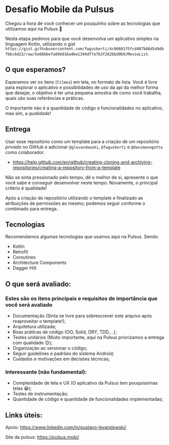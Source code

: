 # Desafio Mobile da Pulsus
Chegou a hora de você conhecer um pouquinho sobre as tecnologias que utilizamos aqui na Pulsus 🧡
 
Nesta etapa pedimos para que você desenvolva um aplicativo simples na linguagem Kotlin, utilizando o gist `https://gist.githubusercontent.com/fwgusberti/4c00601f5fcd407b88d549dbfbbc6d23/raw/5e66bbefa89dd16a4be1394df7a7b3f262bbd9b9/MovieList`.

## O que esperamos?
 Esperamos ver os itens (`filmes`) em tela, no formato de lista. Você é livre para explorar o aplicativo e possibilidades de uso da api da melhor forma que desejar, o objetivo é ter uma pequena amostra de como você trabalha, quais são suas referências e práticas. 
 
 O importante não é a quantidade de código e funcionalidades no aplicativo, mas sim, a *qualidade!*

## Entrega
Usar esse repositório como um template para a criação de um repositório *privado* no GitHub e adicionar `@glevandowski`, `@fwgusberti` e `@davimenegotto` como colaborador. 
- https://help.github.com/en/github/creating-cloning-and-archiving-repositories/creating-a-repository-from-a-template

Não se sinta pressionado pelo tempo, dê o melhor de si, apresente o que você sabe e conseguir desenvolver neste tempo. Novamente, o principal critério é qualidade!

Após a criação do repositório utilizando o template e finalizado as atribuições de permissões ao mesmo; podemos seguir conforme o combinado para entrega.

## Tecnologias
Recomendamos algumas tecnologias que usamos aqui na Pulsus. Sendo:
* Kotlin
* Retrofit
* Coroutines
* Architecture Components
* Dagger Hilt

## O que será avaliado:

### Estes são os itens principais e requisitos de importância que você será avaliado
* Documentação (Sinta se livre para sobrescrever este arquivo após reaproveitar o template!);
* Arquitetura utilizada;
* Boas práticas de código (OO, Solid, DRY, TDD,...);
* Testes unitários (Muito importante, aqui na Pulsus priorizamos a entrega com qualidade 😊);
* Organização ao versionar o código;
* Seguir guidelines e padrões do sistema Android;
* Cuidados e motivações em decisões técnicas;

### Interessante (não fundamental):
* Complexidade de tela e UX (O aplicativo da Pulsus tem pouquíssimas telas 😁);
* Testes de instrumentação;
* Quantidade de código e quantidade de funcionalidades implementadas;

## Links úteis:

Apoio:
https://www.linkedin.com/in/gustavo-levandowski/

Site da pulsus:
https://pulsus.mobi/
